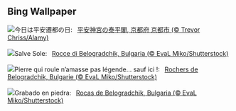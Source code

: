 ## Bing Wallpaper
![](https://www.bing.com/th?id=OHR.HeianDay2025_JA-JP1910457007_UHD.jpg&w=1000)今日は平安遷都の日:&nbsp;&ensp;[平安神宮の泰平閣, 京都府 京都市 (© Trevor Chriss/Alamy)](https://www.bing.com/th?id=OHR.HeianDay2025_JA-JP1910457007_UHD.jpg)
<br><br/>
![](https://www.bing.com/th?id=OHR.BulgariaRocks_IT-IT4526713367_UHD.jpg&w=1000)Salve Sole:&nbsp;&ensp;[Rocce di Belogradchik, Bulgaria (© EvaL Miko/Shutterstock)](https://www.bing.com/th?id=OHR.BulgariaRocks_IT-IT4526713367_UHD.jpg)
<br><br/>
![](https://www.bing.com/th?id=OHR.BulgariaRocks_FR-FR6124284800_UHD.jpg&w=1000)Pierre qui roule n’amasse pas légende… sauf ici !:&nbsp;&ensp;[Rochers de Belogradchik, Bulgarie (© EvaL Miko/Shutterstock)](https://www.bing.com/th?id=OHR.BulgariaRocks_FR-FR6124284800_UHD.jpg)
<br><br/>
![](https://www.bing.com/th?id=OHR.BulgariaRocks_ES-ES9951900468_UHD.jpg&w=1000)Grabado en piedra:&nbsp;&ensp;[Rocas de Belogradchik, Bulgaria (© EvaL Miko/Shutterstock)](https://www.bing.com/th?id=OHR.BulgariaRocks_ES-ES9951900468_UHD.jpg)
<br><br/>
